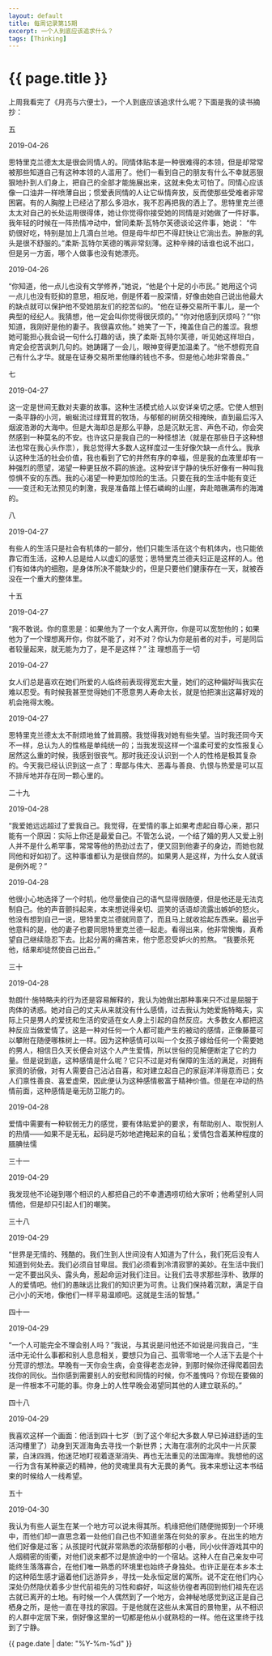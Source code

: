 ```yaml
---
layout: default
title: 每周记录第15期
excerpt: 一个人到底应该追求什么？
tags: [Thinking]
---
```

{{ page.title }}
================

上周我看完了《月亮与六便士》，一个人到底应该追求什么呢？下面是我的读书摘抄：

五

2019-04-26

思特里克兰德太太是很会同情人的。同情体贴本是一种很难得的本领，但是却常常被那些知道自己有这种本领的人滥用了。他们一看到自己的朋友有什么不幸就恶狠狠地扑到人们身上，把自己的全部才能施展出来，这就未免太可怕了。同情心应该像一口油井一样喷薄自出；惯爱表同情的人让它纵情奔放，反而使那些受难者非常困窘。有的人胸膛上已经沾了那么多泪水，我不忍再把我的洒上了。思特里克兰德太太对自己的长处运用很得体，她让你觉得你接受她的同情是对她做了一件好事。我年轻的时候在一阵热情冲动中，曾同柔斯·瓦特尔芙德谈论这件事，她说：
“牛奶很好吃，特别是加上几滴白兰地。但是母牛却巴不得赶快让它淌出去。肿胀的乳头是很不舒服的。”柔斯·瓦特尔芙德的嘴非常刻薄。这种辛辣的话谁也说不出口，但是另一方面，哪个人做事也没有她漂亮。

2019-04-26

“你知道，他一点儿也没有文学修养，”她说，“他是个十足的小市民。”
她用这个词一点儿也没有贬抑的意思，相反地，倒是怀着一股深情，好像由她自己说出他最大的缺点就可以保护他不受她朋友们的挖苦似的。“他在证券交易所干事儿，是一个典型的经纪人。我猜想，他一定会叫你觉得很厌烦的。”
“你对他感到厌烦吗？”“你知道，我刚好是他的妻子。我很喜欢他。”
她笑了一下，掩盖住自己的羞涩。我想她可能担心我会说一句什么打趣的话，换了柔斯·瓦特尔芙德，听见她这样坦白，肯定会挖苦讽刺几句的。她踌躇了一会儿，眼神变得更加温柔了。“他不想假充自己有什么才华。就是在证券交易所里他赚的钱也不多。但是他心地非常善良。”

七

2019-04-27

这一定是世间无数对夫妻的故事。这种生活模式给人以安详亲切之感。它使人想到一条平静的小河，蜿蜒流过绿茸茸的牧场，与郁郁的树荫交相掩映，直到最后泻入烟波浩渺的大海中。但是大海却总是那么平静，总是沉默无言、声色不动，你会突然感到一种莫名的不安。也许这只是我自己的一种怪想法（就是在那些日子这种想法也常在我心头作祟），我总觉得大多数人这样度过一生好像欠缺一点什么。我承认这种生活的社会价值，我也看到了它的井然有序的幸福，但是我的血液里却有一种强烈的愿望，渴望一种更狂放不羁的旅途。这种安详宁静的快乐好像有一种叫我惊惧不安的东西。我的心渴望一种更加惊险的生活。只要在我的生活中能有变迁——变迁和无法预见的刺激，我是准备踏上怪石嶙峋的山崖，奔赴暗礁满布的海滩的。

八

2019-04-27

有些人的生活只是社会有机体的一部分，他们只能生活在这个有机体内，也只能依靠它而生活，这种人总是给人以虚幻的感觉；思特里克兰德夫妇正是这样的人。他们有如体内的细胞，是身体所决不能缺少的，但是只要他们健康存在一天，就被吞没在一个重大的整体里。

十五

2019-04-27

“我不敢说。你的意思是：如果他为了一个女人离开你，你是可以宽恕他的；如果他为了一个理想离开你，你就不能了，对不对？你认为你是前者的对手，可是同后者较量起来，就无能为力了，是不是这样？”
注	理想高于一切

2019-04-27

女人们总是喜欢在她们所爱的人临终前表现得宽宏大量，她们的这种偏好叫我实在难以忍受。有时候我甚至觉得她们不愿意男人寿命太长，就是怕把演出这幕好戏的机会拖得太晚。

2019-04-27

思特里克兰德太太不耐烦地耸了耸肩膀。我觉得我对她有些失望。当时我还同今天不一样，总认为人的性格是单纯统一的；当我发现这样一个温柔可爱的女性报复心居然这么重的时候，我感到很丧气。那时我还没认识到一个人的性格是极其复杂的。今天我已经认识到这一点了：卑鄙与伟大、恶毒与善良、仇恨与热爱是可以互不排斥地并存在同一颗心里的。

二十九

2019-04-28

“我爱她远远超过了爱我自己。我觉得，在爱情的事上如果考虑起自尊心来，那只能有一个原因：实际上你还是最爱自己。不管怎么说，一个结了婚的男人又爱上别人并不是什么希罕事，常常等他的热劲过去了，便又回到他妻子的身边，而她也就同他和好如初了。这种事谁都认为是很自然的。如果男人是这样，为什么女人就该是例外呢？”

2019-04-28

他很小心地选择了一个时机，他尽量使自己的语气显得很随便，但是他还是无法克制自己。他的声音颤抖起来，本来想说得亲切、逗笑的话语却流露出嫉妒的怒火。他没有想到自己一说，思特里克兰德就同意了，而且马上就收拾起东西来。最出乎他意料的是，他的妻子也要同思特里克兰德一起走。看得出来，他非常懊悔，真希望自己继续隐忍下去。比起分离的痛苦来，他宁愿忍受妒火的煎熬。
“我要杀死他，结果却徒然使自己出丑。”

三十

2019-04-28

勃朗什·施特略夫的行为还是容易解释的，我认为她做出那种事来只不过是屈服于肉体的诱惑。她对自己的丈夫从来就没有什么感情，过去我认为她爱施特略夫，实际上只是男人的爱抚和生活的安适在女人身上引起的自然反应。大多数女人都把这种反应当做爱情了。这是一种对任何一个人都可能产生的被动的感情，正像藤蔓可以攀附在随便哪株树上一样。因为这种感情可以叫一个女孩子嫁给任何一个需要她的男人，相信日久天长便会对这个人产生爱情，所以世俗的见解便断定了它的力量。但是说到底，这种感情是什么呢？它只不过是对有保障的生活的满足，对拥有家资的骄傲，对有人需要自己沾沾自喜，和对建立起自己的家庭洋洋得意而已；女人们禀性善良、喜爱虚荣，因此便认为这种感情极富于精神价值。但是在冲动的热情前面，这种感情是毫无防卫能力的。

2019-04-28

爱情中需要有一种软弱无力的感觉，要有体贴爱护的要求，有帮助别人、取悦别人的热情——如果不是无私，起码是巧妙地遮掩起来的自私；爱情包含着某种程度的腼腆怯懦

三十一

2019-04-29

我发现他不论碰到哪个相识的人都把自己的不幸遭遇唠叨给大家听；他希望别人同情他，但是却只引起人们的嘲笑。

三十八

2019-04-29

“世界是无情的、残酷的。我们生到人世间没有人知道为了什么，我们死后没有人知道到何处去。我们必须自甘卑屈。我们必须看到冷清寂寥的美妙。在生活中我们一定不要出风头、露头角，惹起命运对我们注目。让我们去寻求那些淳朴、敦厚的人的爱情吧。他们的愚昧远比我们的知识更为可贵。让我们保持着沉默，满足于自己小小的天地，像他们一样平易温顺吧。这就是生活的智慧。”

四十一

2019-04-29

“一个人可能完全不理会别人吗？”我说，与其说是问他还不如说是问我自己，“生活中无论什么事都和别人息息相关，要想只为自己、孤零零地一个人活下去是个十分荒谬的想法。早晚有一天你会生病，会变得老态龙钟，到那时候你还得爬着回去找你的同伙。当你感到需要别人的安慰和同情的时候，你不羞愧吗？你现在要做的是一件根本不可能的事。你身上的人性早晚会渴望同其他的人建立联系的。”

四十八

2019-04-29

我喜欢这样一个画面：他活到四十七岁（到了这个年纪大多数人早已掉进舒适的生活沟槽里了）动身到天涯海角去寻找一个新世界；大海在凛冽的北风中一片灰蒙蒙，白沫四溅，他迷茫地盯视着逐渐消失、再也无法重见的法国海岸。我想他的这一行为含有某种豪迈的精神，他的灵魂里具有大无畏的勇气。我本来想让这本书结束的时候给人一线希望。

五十

2019-04-30

我认为有些人诞生在某一个地方可以说未得其所。机缘把他们随便抛掷到一个环境中，而他们却一直思念着一处他们自己也不知道坐落在何处的家乡。在出生的地方他们好像是过客；从孩提时代就非常熟悉的浓荫郁郁的小巷，同小伙伴游戏其中的人烟稠密的街衢，对他们说来都不过是旅途中的一个宿站。这种人在自己亲友中可能终生落落寡合，在他们唯一熟悉的环境里也始终孑身独处。也许正是在本乡本土的这种陌生感才逼着他们远游异乡，寻找一处永恒定居的寓所。说不定在他们内心深处仍然隐伏着多少世代前祖先的习性和癖好，叫这些彷徨者再回到他们祖先在远古就已离开的土地。有时候一个人偶然到了一个地方，会神秘地感觉到这正是自己栖身之所，是他一直在寻找的家园。于是他就在这些从未寓目的景物里，从不相识的人群中定居下来，倒好像这里的一切都是他从小就熟稔的一样。他在这里终于找到了宁静。

{{ page.date | date: "%Y-%m-%d" }}
